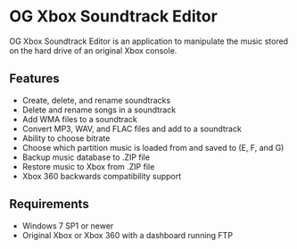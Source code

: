 # OG Xbox Soundtrack Editor
OG Xbox Soundtrack Editor is an application to manipulate the music stored on the hard drive of an original Xbox console.

## Features
* Create, delete, and rename soundtracks
* Delete and rename songs in a soundtrack
* Add WMA files to a soundtrack
* Convert MP3, WAV, and FLAC files and add to a soundtrack
* Ability to choose bitrate
* Choose which partition music is loaded from and saved to (E, F, and G)
* Backup music database to .ZIP file
* Restore music to Xbox from .ZIP file
* Xbox 360 backwards compatibility support

## Requirements
* Windows 7 SP1 or newer
* Original Xbox or Xbox 360 with a dashboard running FTP